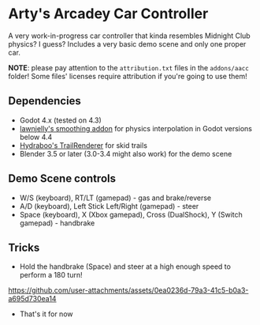 # Arty's Arcadey Car Controller

A very work-in-progress car controller that kinda resembles Midnight Club
physics? I guess? Includes a very basic demo scene and only one proper car.

**NOTE**: please pay attention to the `attribution.txt` files in the
`addons/aacc` folder! Some files' licenses require attribution if you're going
to use them!

## Dependencies
- Godot 4.x (tested on 4.3)
- [lawnjelly's smoothing addon](https://github.com/lawnjelly/smoothing-addon/tree/4.x)
  for physics interpolation in Godot versions below 4.4
- [Hydraboo's TrailRenderer](https://github.com/Hyrdaboo/TrailRenderer)
  for skid trails
- Blender 3.5 or later (3.0-3.4 might also work) for the demo scene

## Demo Scene controls
- W/S (keyboard), RT/LT (gamepad) - gas and brake/reverse
- A/D (keyboard), Left Stick Left/Right (gamepad) - steer
- Space (keyboard), X (Xbox gamepad), Cross (DualShock), Y (Switch gamepad) -
  handbrake

## Tricks
- Hold the handbrake (Space) and steer at a high enough speed to perform a 180
  turn!

https://github.com/user-attachments/assets/0ea0236d-79a3-41c5-b0a3-a695d730ea14
- That's it for now
